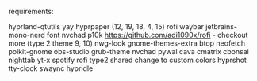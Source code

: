 requirements:

hyprland-qtutils
yay
hyprpaper (12, 19, 18, 4, 15)
rofi
waybar
jetbrains-mono-nerd font
nvchad
p10k
https://github.com/adi1090x/rofi - checkout more (type 2 theme 9, 10)
nwg-look
gnome-themes-extra
btop
neofetch
polkit-gnome
obs-studio
grub-theme
nvchad
pywal
cava
cmatrix
cbonsai
nighttab
yt-x
spotify
rofi type2 shared change to custom colors
hyprshot
tty-clock
swaync
hypridle
